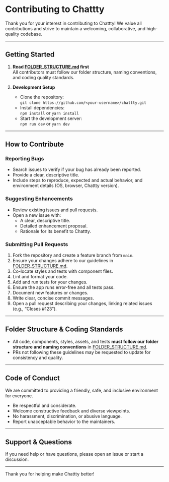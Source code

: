 # Contributing to Chattty

Thank you for your interest in contributing to Chattty! We value all contributions and strive to maintain a welcoming, collaborative, and high-quality codebase.

---

## Getting Started

1. **Read [FOLDER_STRUCTURE.md](FOLDER_STRUCTURE.md) first**  
   All contributors must follow our folder structure, naming conventions, and coding quality standards.

2. **Development Setup**
   - Clone the repository:  
     `git clone https://github.com/<your-username>/chattty.git`
   - Install dependencies:  
     `npm install` or `yarn install`
   - Start the development server:  
     `npm run dev` or `yarn dev`

---

## How to Contribute

### Reporting Bugs

- Search issues to verify if your bug has already been reported.
- Provide a clear, descriptive title.
- Include steps to reproduce, expected and actual behavior, and environment details (OS, browser, Chattty version).

### Suggesting Enhancements

- Review existing issues and pull requests.
- Open a new issue with:
  - A clear, descriptive title.
  - Detailed enhancement proposal.
  - Rationale for its benefit to Chattty.

### Submitting Pull Requests

1. Fork the repository and create a feature branch from `main`.
2. Ensure your changes adhere to our guidelines in [FOLDER_STRUCTURE.md](FOLDER_STRUCTURE.md).
3. Co-locate styles and tests with component files.
4. Lint and format your code.
5. Add and run tests for your changes.
6. Ensure the app runs error-free and all tests pass.
7. Document new features or changes.
8. Write clear, concise commit messages.
9. Open a pull request describing your changes, linking related issues (e.g., “Closes #123”).

---

## Folder Structure & Coding Standards

- All code, components, styles, assets, and tests **must follow our folder structure and naming conventions** in [FOLDER_STRUCTURE.md](FOLDER_STRUCTURE.md).
- PRs not following these guidelines may be requested to update for consistency and quality.

---

## Code of Conduct

We are committed to providing a friendly, safe, and inclusive environment for everyone.

- Be respectful and considerate.
- Welcome constructive feedback and diverse viewpoints.
- No harassment, discrimination, or abusive language.
- Report unacceptable behavior to the maintainers.

---

## Support & Questions

If you need help or have questions, please open an issue or start a discussion.

---

Thank you for helping make Chattty better!
